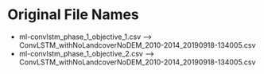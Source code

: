 # Original File Names

* ml-convlstm_phase_1_objective_1.csv   --> ConvLSTM_withNoLandcoverNoDEM_2010-2014_20190918-134005.csv
* ml-convlstm_phase_1_objective_2.csv   --> ConvLSTM_withNoLandcoverNoDEM_2010-2014_20190918-134005.csv
